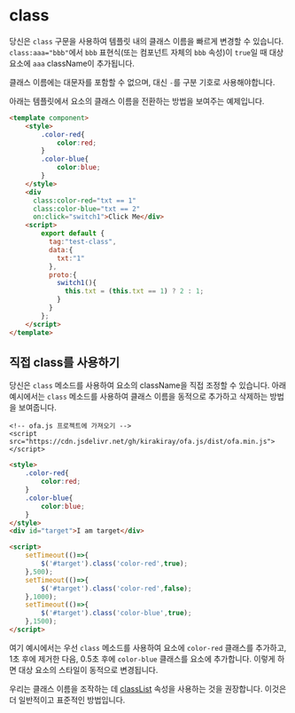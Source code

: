 # class

당신은 `class` 구문을 사용하여 템플릿 내의 클래스 이름을 빠르게 변경할 수 있습니다. `class:aaa="bbb"`에서 `bbb` 표현식(또는 컴포넌트 자체의 `bbb` 속성)이 `true`일 때 대상 요소에 `aaa` className이 추가됩니다.

클래스 이름에는 대문자를 포함할 수 없으며, 대신 `-`를 구분 기호로 사용해야합니다.

아래는 템플릿에서 요소의 클래스 이름을 전환하는 방법을 보여주는 예제입니다.

<comp-viewer comp-name="test-class">

```html
<template component>
    <style>
        .color-red{
            color:red;
        }
        .color-blue{
            color:blue;
        }
    </style>
    <div 
      class:color-red="txt == 1" 
      class:color-blue="txt == 2" 
      on:click="switch1">Click Me</div>
    <script>
        export default {
          tag:"test-class",
          data:{
            txt:"1"
          },
          proto:{
            switch1(){
              this.txt = (this.txt == 1) ? 2 : 1;
            }
          }
        };
    </script>
</template>
```

</comp-viewer>

## 직접 class를 사용하기

당신은 `class` 메소드를 사용하여 요소의 className을 직접 조정할 수 있습니다. 아래 예시에서는 `class` 메소드를 사용하여 클래스 이름을 동적으로 추가하고 삭제하는 방법을 보여줍니다.

<html-viewer>

```
<!-- ofa.js 프로젝트에 가져오기 -->
<script src="https://cdn.jsdelivr.net/gh/kirakiray/ofa.js/dist/ofa.min.js"></script>
```

```html
<style>
    .color-red{
        color:red;
    }
    .color-blue{
        color:blue;
    }
</style>
<div id="target">I am target</div>

<script>
    setTimeout(()=>{
        $('#target').class('color-red',true);
    },500);
    setTimeout(()=>{
        $('#target').class('color-red',false);
    },1000);
    setTimeout(()=>{
        $('#target').class('color-blue',true);
    },1500);
</script>
```

</html-viewer>


여기 예시에서는 우선 `class` 메소드를 사용하여 요소에 `color-red` 클래스를 추가하고, 1초 후에 제거한 다음, 0.5초 후에 `color-blue` 클래스를 요소에 추가합니다. 이렇게 하면 대상 요소의 스타일이 동적으로 변경됩니다.

우리는 클래스 이름을 조작하는 데 [classList](../props/class-list.md) 속성을 사용하는 것을 권장합니다. 이것은 더 일반적이고 표준적인 방법입니다.